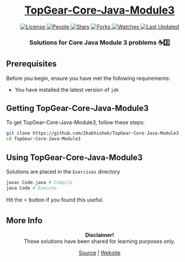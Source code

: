 <div align = "center">

<h1><a href="https://2kabhishek.github.io/TopGear-Core-Java-Module3">TopGear-Core-Java-Module3</a></h1>

<a href="https://github.com/2KAbhishek/TopGear-Core-Java-Module3/blob/main/LICENSE">
<img alt="License" src="https://img.shields.io/github/license/2kabhishek/TopGear-Core-Java-Module3?style=flat&color=eee&label="> </a>

<a href="https://github.com/2KAbhishek/TopGear-Core-Java-Module3/graphs/contributors">
<img alt="People" src="https://img.shields.io/github/contributors/2kabhishek/TopGear-Core-Java-Module3?style=flat&color=ffaaf2&label=People"> </a>

<a href="https://github.com/2KAbhishek/TopGear-Core-Java-Module3/stargazers">
<img alt="Stars" src="https://img.shields.io/github/stars/2kabhishek/TopGear-Core-Java-Module3?style=flat&color=98c379&label=Stars"></a>

<a href="https://github.com/2KAbhishek/TopGear-Core-Java-Module3/network/members">
<img alt="Forks" src="https://img.shields.io/github/forks/2kabhishek/TopGear-Core-Java-Module3?style=flat&color=66a8e0&label=Forks"> </a>

<a href="https://github.com/2KAbhishek/TopGear-Core-Java-Module3/watchers">
<img alt="Watches" src="https://img.shields.io/github/watchers/2kabhishek/TopGear-Core-Java-Module3?style=flat&color=f5d08b&label=Watches"> </a>

<a href="https://github.com/2KAbhishek/TopGear-Core-Java-Module3/pulse">
<img alt="Last Updated" src="https://img.shields.io/github/last-commit/2kabhishek/TopGear-Core-Java-Module3?style=flat&color=e06c75&label="> </a>

<h3>Solutions for Core Java Module 3 problems ☕3️⃣</h3>

</div>

## Prerequisites

Before you begin, ensure you have met the following requirements:

- You have installed the latest version of `jdk`

## Getting TopGear-Core-Java-Module3

To get TopGear-Core-Java-Module3, follow these steps:

```bash
git clone https://github.com/2kabhishek/TopGear-Core-Java-Module3
cd TopGear-Core-Java-Module3
```

## Using TopGear-Core-Java-Module3

Solutions are placed in the `Exercises` directory

```bash
javac Code.java # Compile
java Code # Execute
```

Hit the ⭐ button if you found this useful.

## More Info

<div align="center">

<strong>Disclaimer!</strong><br>
These solutions have been shared for learning purposes only. <br>

<a href="https://github.com/2KAbhishek/TopGear-Core-Java-Module3">Source</a> |
<a href="https://2kabhishek.github.io/TopGear-Core-Java-Module3">Website</a>

</div>
